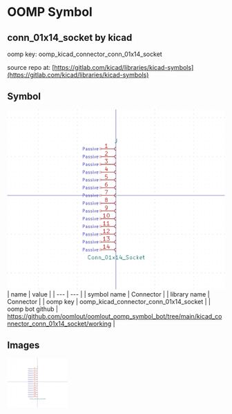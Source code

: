 # OOMP Symbol  
## conn_01x14_socket  by kicad  
  
oomp key: oomp_kicad_connector_conn_01x14_socket  
  
source repo at: [https://gitlab.com/kicad/libraries/kicad-symbols](https://gitlab.com/kicad/libraries/kicad-symbols)  
## Symbol  
  
[![working.png](working_600.png)](working.png)  
| name | value | 
| --- | --- | 
| symbol name | Connector | 
| library name | Connector | 
| oomp key | oomp_kicad_connector_conn_01x14_socket | 
| oomp bot github | https://github.com/oomlout/oomlout_oomp_symbol_bot/tree/main/kicad_connector_conn_01x14_socket/working | 
## Images  
  
[![working.png](working_140.png)](working.png)  
